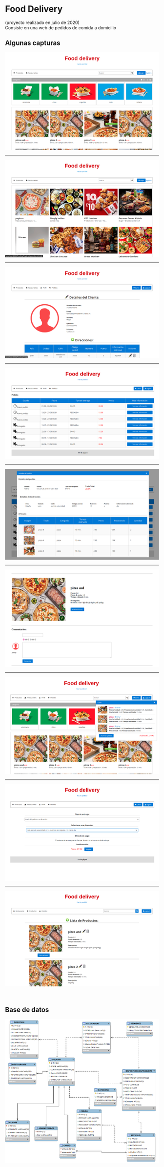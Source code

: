 # Food Delivery
(proyecto realizado en julio de 2020)
<br>
Consiste en una web de pedidos de comida a domicilio

## Algunas capturas
![alt text](./fotos/Screenshot1.png)

---

![alt text](./fotos/Screenshot2.png)

---

![alt text](./fotos/Screenshot3.png)

---

![alt text](./fotos/Screenshot4.png)

---

![alt text](./fotos/Screenshot6.png)

---

![alt text](./fotos/Screenshot7.png)

---

![alt text](./fotos/Screenshot9.png)

---

![alt text](./fotos/Screenshot10.png)

---

![alt text](./fotos/Screenshot11.png)

<br>

## Base de datos
![alt text](./fotos/esquema_database.png)
